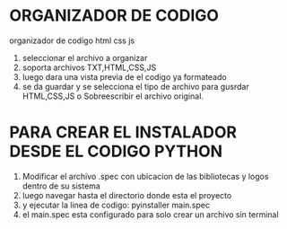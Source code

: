 # ORGANIZADOR DE CODIGO
 organizador de codigo html css js

1. seleccionar el archivo a organizar
2. soporta archivos TXT,HTML,CSS,JS
3. luego dara una vista previa de el codigo ya formateado
4. se da guardar y se selecciona el tipo de archivo para gusrdar HTML,CSS,JS o Sobreescribir el archivo original.


# PARA CREAR EL INSTALADOR DESDE EL CODIGO PYTHON

1. Modificar el archivo .spec con ubicacion de las bibliotecas y logos dentro de su sistema
2. luego navegar hasta el directorio donde esta el proyecto
3. y ejecutar la linea de codigo:  pyinstaller main.spec
4. el main.spec esta configurado para solo crear un archivo sin terminal 
